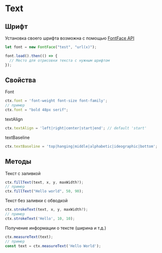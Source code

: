 # Text

## Шрифт
Установка своего шрифта возможна с помощью [FontFace API](https://developer.mozilla.org/en-US/docs/Web/API/FontFace)

```js
let font = new FontFace("test", "url(x)");

font.load().then(() => {
  // Место для отрисовки текста с нужным шрифтом
});
```

## Свойства

Font
```js
ctx.font = 'font-weight font-size font-family';
// пример
ctx.font = "bold 48px serif";
```

textAlign
```js
ctx.textAlign = 'left|right|center|start|end'; // default 'start'
```

textBaseline
```js
ctx.textBaseline = 'top|hanging|middle|alphabetic|ideographic|bottom'; // default 'alphabetic'
```

## Методы

Текст c заливкой
```js
ctx.fillText(text, x, y, maxWidth?);
// пример
ctx.fillText("Hello world", 50, 90);
```

Текст без заливки с обводкой
```js
ctx.strokeText(text, x, y, maxWidth?);
// пример
ctx.strokeText('Hello', 10, 10);
```

Получение информации о тексте (ширина и т.д.)
```js
ctx.measureText(text);
// пример
const text = ctx.measureText('Hello World');
```


